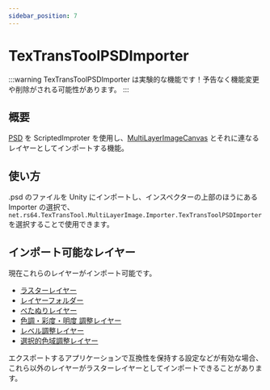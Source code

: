 ```yaml
---
sidebar_position: 7
---
```


# TexTransToolPSDImporter

:::warning
TexTransToolPSDImporter は実験的な機能です！予告なく機能変更や削除がされる可能性があります。
:::

## 概要

[PSD](https://www.adobe.com/devnet-apps/photoshop/fileformatashtml/) を ScriptedImproter を使用し、[MultiLayerImageCanvas](/docs/Reference/MultiLayerImageCanvas) とそれに連なるレイヤーとしてインポートする機能。

## 使い方

.psd のファイルを Unity にインポートし、インスペクターの上部のほうにある Importer の選択で、 `net.rs64.TexTransTool.MultiLayerImage.Importer.TexTransToolPSDImporter` を選択することで使用できます。

## インポート可能なレイヤー

現在これらのレイヤーがインポート可能です。

- [ラスターレイヤー](/docs/Reference/MultiLayerImageCanvas/RasterImportedLayer)
- [レイヤーフォルダー](/docs/Reference/MultiLayerImageCanvas/LayerFolder)
- [べたぬりレイヤー](/docs/Reference/MultiLayerImageCanvas/SolidColorLayer)
- [色調・彩度・明度 調整レイヤー](/docs/Reference/MultiLayerImageCanvas/HSLAdjustmentLayer)
- [レベル調整レイヤー](/docs/Reference/MultiLayerImageCanvas/LevelAdjustmentLayer)
- [選択的色域調整レイヤー](/docs/Reference/MultiLayerImageCanvas/SelectiveColoringAdjustmentLayer)

エクスポートするアプリケーションで互換性を保持する設定などが有効な場合、これら以外のレイヤーがラスターレイヤーとしてインポートできることがあります。
